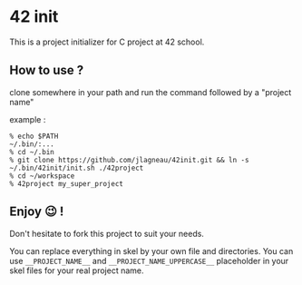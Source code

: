 # 42 init

This is a project initializer for C project at 42 school.

## How to use ?

clone somewhere in your path and run the command followed by a "project name"

example :

    % echo $PATH
    ~/.bin/:...
    % cd ~/.bin
    % git clone https://github.com/jlagneau/42init.git && ln -s ~/.bin/42init/init.sh ./42project
    % cd ~/workspace
    % 42project my_super_project

## Enjoy :wink: !

Don't hesitate to fork this project to suit your needs.

You can replace everything in skel by your own file and directories. You can use `__PROJECT_NAME__` and `__PROJECT_NAME_UPPERCASE__` placeholder in your skel files for your real project name.

